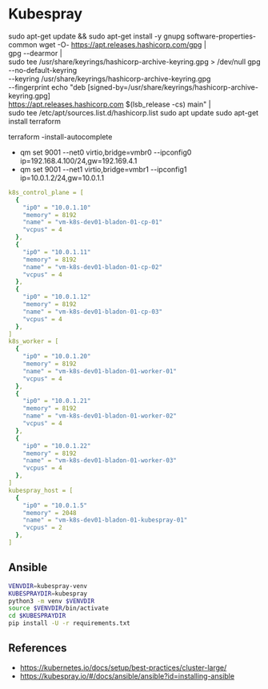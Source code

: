 # Kubespray

sudo apt-get update && sudo apt-get install -y gnupg software-properties-common
wget -O- https://apt.releases.hashicorp.com/gpg | \
gpg --dearmor | \
sudo tee /usr/share/keyrings/hashicorp-archive-keyring.gpg > /dev/null
gpg --no-default-keyring \
--keyring /usr/share/keyrings/hashicorp-archive-keyring.gpg \
--fingerprint
echo "deb [signed-by=/usr/share/keyrings/hashicorp-archive-keyring.gpg] \
https://apt.releases.hashicorp.com $(lsb_release -cs) main" | \
sudo tee /etc/apt/sources.list.d/hashicorp.list
sudo apt update
sudo apt-get install terraform

terraform -install-autocomplete


- qm set 9001 --net0 virtio,bridge=vmbr0 --ipconfig0 ip=192.168.4.100/24,gw=192.169.4.1
- qm set 9001 --net1 virtio,bridge=vmbr1 --ipconfig1 ip=10.0.1.2/24,gw=10.0.1.1

```yaml
k8s_control_plane = [
  {
    "ip0" = "10.0.1.10"
    "memory" = 8192
    "name" = "vm-k8s-dev01-bladon-01-cp-01"
    "vcpus" = 4
  },
  {
    "ip0" = "10.0.1.11"
    "memory" = 8192
    "name" = "vm-k8s-dev01-bladon-01-cp-02"
    "vcpus" = 4
  },
  {
    "ip0" = "10.0.1.12"
    "memory" = 8192
    "name" = "vm-k8s-dev01-bladon-01-cp-03"
    "vcpus" = 4
  },
]
k8s_worker = [
  {
    "ip0" = "10.0.1.20"
    "memory" = 8192
    "name" = "vm-k8s-dev01-bladon-01-worker-01"
    "vcpus" = 4
  },
  {
    "ip0" = "10.0.1.21"
    "memory" = 8192
    "name" = "vm-k8s-dev01-bladon-01-worker-02"
    "vcpus" = 4
  },
  {
    "ip0" = "10.0.1.22"
    "memory" = 8192
    "name" = "vm-k8s-dev01-bladon-01-worker-03"
    "vcpus" = 4
  },
]
kubespray_host = [
  {
    "ip0" = "10.0.1.5"
    "memory" = 2048
    "name" = "vm-k8s-dev01-bladon-01-kubespray-01"
    "vcpus" = 2
  },
]

```

## Ansible

```bash
VENVDIR=kubespray-venv
KUBESPRAYDIR=kubespray
python3 -m venv $VENVDIR
source $VENVDIR/bin/activate
cd $KUBESPRAYDIR
pip install -U -r requirements.txt
```

## References

- <https://kubernetes.io/docs/setup/best-practices/cluster-large/>
- <https://kubespray.io/#/docs/ansible/ansible?id=installing-ansible>